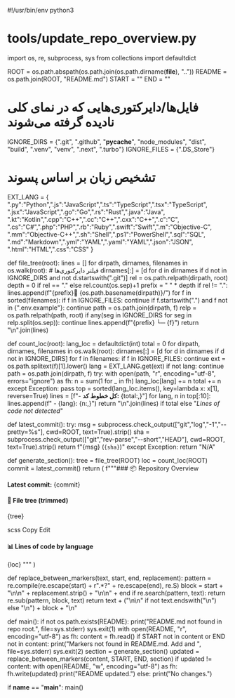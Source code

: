 
#!/usr/bin/env python3
# tools/update_repo_overview.py
import os, re, subprocess, sys
from collections import defaultdict

ROOT = os.path.abspath(os.path.join(os.path.dirname(__file__), ".."))
README = os.path.join(ROOT, "README.md")
START = "<!-- REPO_OVERVIEW:START -->"
END   = "<!-- REPO_OVERVIEW:END -->"

# فایل‌ها/دایرکتوری‌هایی که در نمای کلی نادیده گرفته می‌شوند
IGNORE_DIRS = {".git", ".github", "__pycache__", "node_modules", "dist", "build", ".venv", "venv", ".next", ".turbo"}
IGNORE_FILES = {".DS_Store"}

# تشخیص زبان بر اساس پسوند
EXT_LANG = {
    ".py":"Python",".js":"JavaScript",".ts":"TypeScript",".tsx":"TypeScript",
    ".jsx":"JavaScript",".go":"Go",".rs":"Rust",".java":"Java",
    ".kt":"Kotlin",".cpp":"C++",".cc":"C++",".cxx":"C++",".c":"C",
    ".cs":"C#",".php":"PHP",".rb":"Ruby",".swift":"Swift",".m":"Objective-C",
    ".mm":"Objective-C++",".sh":"Shell",".ps1":"PowerShell",".sql":"SQL",
    ".md":"Markdown",".yml":"YAML",".yaml":"YAML",".json":"JSON",
    ".html":"HTML",".css":"CSS"
}

def file_tree(root):
    lines = []
    for dirpath, dirnames, filenames in os.walk(root):
        # فیلتر دایرکتوری‌ها
        dirnames[:] = [d for d in dirnames if d not in IGNORE_DIRS and not d.startswith(".git")]
        rel = os.path.relpath(dirpath, root)
        depth = 0 if rel == "." else rel.count(os.sep)+1
        prefix = "  " * depth
        if rel != ".":
            lines.append(f"{prefix}📁 {os.path.basename(dirpath)}/")
        for f in sorted(filenames):
            if f in IGNORE_FILES: 
                continue
            if f.startswith(".") and f not in {".env.example"}:
                continue
            path = os.path.join(dirpath, f)
            relp = os.path.relpath(path, root)
            if any(seg in IGNORE_DIRS for seg in relp.split(os.sep)):
                continue
            lines.append(f"{prefix}  └─ {f}")
    return "\n".join(lines)

def count_loc(root):
    lang_loc = defaultdict(int)
    total = 0
    for dirpath, dirnames, filenames in os.walk(root):
        dirnames[:] = [d for d in dirnames if d not in IGNORE_DIRS]
        for f in filenames:
            if f in IGNORE_FILES: 
                continue
            ext = os.path.splitext(f)[1].lower()
            lang = EXT_LANG.get(ext)
            if not lang:
                continue
            path = os.path.join(dirpath, f)
            try:
                with open(path, "r", encoding="utf-8", errors="ignore") as fh:
                    n = sum(1 for _ in fh)
                lang_loc[lang] += n
                total += n
            except Exception:
                pass
    top = sorted(lang_loc.items(), key=lambda x: x[1], reverse=True)
    lines = [f"- **کل خطوط کد:** {total:,}"]
    for lang, n in top[:10]:
        lines.append(f"  - {lang}: {n:,}")
    return "\n".join(lines) if total else "_Lines of code not detected_"

def latest_commit():
    try:
        msg = subprocess.check_output(["git","log","-1","--pretty=%s"], cwd=ROOT, text=True).strip()
        sha = subprocess.check_output(["git","rev-parse","--short","HEAD"], cwd=ROOT, text=True).strip()
        return f"{msg} (`{sha}`)"
    except Exception:
        return "N/A"

def generate_section():
    tree = file_tree(ROOT)
    loc = count_loc(ROOT)
    commit = latest_commit()
    return (
f"""### 📦 Repository Overview

**Latest commit:** {commit}

#### 📁 File tree (trimmed)
{tree}

scss
Copy
Edit

#### 📊 Lines of code by language
{loc}
"""
    )

def replace_between_markers(text, start, end, replacement):
    pattern = re.compile(re.escape(start) + r".*?" + re.escape(end), re.S)
    block = start + "\n\n" + replacement.strip() + "\n\n" + end
    if re.search(pattern, text):
        return re.sub(pattern, block, text)
    return text + ("\n\n" if not text.endswith("\n") else "\n") + block + "\n"

def main():
    if not os.path.exists(README):
        print("README.md not found in repo root.", file=sys.stderr)
        sys.exit(1)
    with open(README, "r", encoding="utf-8") as fh:
        content = fh.read()
    if START not in content or END not in content:
        print("Markers not found in README.md. Add <!-- REPO_OVERVIEW:START --> and <!-- REPO_OVERVIEW:END -->", file=sys.stderr)
        sys.exit(2)
    section = generate_section()
    updated = replace_between_markers(content, START, END, section)
    if updated != content:
        with open(README, "w", encoding="utf-8") as fh:
            fh.write(updated)
        print("README updated.")
    else:
        print("No changes.")

if __name__ == "__main__":
    main()
